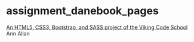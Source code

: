 # assignment_danebook_pages

[An HTML5, CSS3, Bootstrap, and SASS project of the Viking Code School](http://www.vikingcodeschool.com)
Ann Allan

